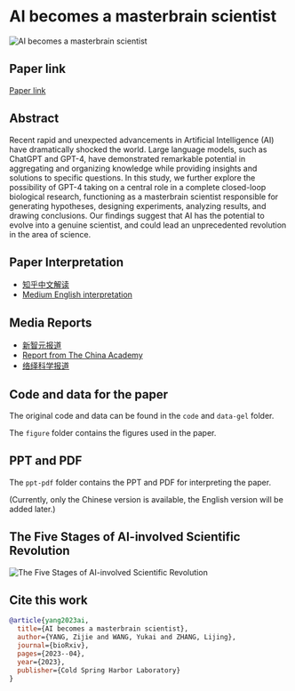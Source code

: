 # AI becomes a masterbrain scientist

![AI becomes a masterbrain scientist](img/ai-masterbrain-scientist.png)

## Paper link

[Paper link](https://www.biorxiv.org/content/early/2023/04/21/2023.04.19.537579)

## Abstract

Recent rapid and unexpected advancements in Artificial Intelligence (AI) have dramatically shocked the world. Large language models, such as ChatGPT and GPT-4, have demonstrated remarkable potential in aggregating and organizing knowledge while providing insights and solutions to specific questions. In this study, we further explore the possibility of GPT-4 taking on a central role in a complete closed-loop biological research, functioning as a masterbrain scientist responsible for generating hypotheses, designing experiments, analyzing results, and drawing conclusions. Our findings suggest that AI has the potential to evolve into a genuine scientist, and could lead an unprecedented revolution in the area of science.

## Paper Interpretation

- [知乎中文解读](https://zhuanlan.zhihu.com/p/624744690)
- [Medium English interpretation](https://medium.com/@yangzijie/ai-becomes-a-masterbrain-scientist-the-ai-led-scientific-revolution-has-come-will-scientists-9483acd8785f)

## Media Reports

- [新智元报道](https://mp.weixin.qq.com/s/3p9kfs_ZP2HdN6aGipB1KA)
- [Report from The China Academy](https://chinaacademy.substack.com/p/ai-as-a-mastermind-scientist-could)
- [络绎科学报道](https://mp.weixin.qq.com/s/ClbIEB0lM9uHCGNziJU0Lg)

## Code and data for the paper

The original code and data can be found in the `code` and `data-gel` folder.

The `figure` folder contains the figures used in the paper.

## PPT and PDF

The `ppt-pdf` folder contains the PPT and PDF for interpreting the paper.

(Currently, only the Chinese version is available, the English version will be added later.)

## The Five Stages of AI-involved Scientific Revolution

![The Five Stages of AI-involved Scientific Revolution](figure/fig/five-stages.png)

## Cite this work

```bibtex
@article{yang2023ai,
  title={AI becomes a masterbrain scientist},
  author={YANG, Zijie and WANG, Yukai and ZHANG, Lijing},
  journal={bioRxiv},
  pages={2023--04},
  year={2023},
  publisher={Cold Spring Harbor Laboratory}
}
```
